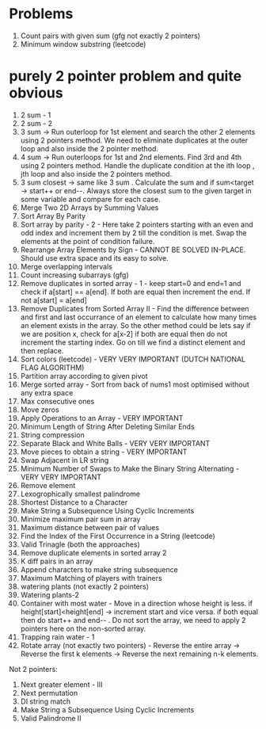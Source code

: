 # Problems
1) Count pairs with given sum (gfg not exactly 2 pointers)
2) Minimum window substring (leetcode)

# purely 2 pointer problem and quite obvious
1) 2 sum - 1
2) 2 sum - 2
3) 3 sum  -> Run outerloop for 1st element and search the other 2 elements using 2 pointers method. We need to eliminate duplicates at the outer loop and also inside the 2 pointer method.
4) 4 sum -> Run outerloops for 1st and 2nd elements. Find 3rd and 4th using 2 pointers method. Handle the duplicate condition at the ith loop , jth loop and also inside the 2 pointers method.
5) 3 sum closest -> same like 3 sum . Calculate the sum and if sum<target -> start++ or end--. Always store the closest sum to the given target in some variable and compare for each case.
6) Merge Two 2D Arrays by Summing Values 
7) Sort Array By Parity
8) Sort array by parity - 2 - Here take 2 pointers starting with an even and odd index and increment them by 2 till the condition is met. Swap the elements at the
   point of condition failure.
9) Rearrange Array Elements by Sign  - CANNOT BE SOLVED IN-PLACE. Should use extra space and its easy to solve.
5) Merge overlapping intervals 
5) Count increasing subarrays (gfg)
6) Remove duplicates in sorted array - 1 - keep start=0 and end=1 and check if a[start] == a[end]. If both are equal then increment the end. If not a[start] = a[end]
7) Remove Duplicates from Sorted Array II  - Find the difference between and first and last occurrance of an element to calculate how many times an element exists in the array. So the other method could be lets say if we are position x, check for a[x-2] if both are equal then do not increment the starting index. Go on till we find a distinct element and then replace.
8) Sort colors (leetcode) - VERY VERY IMPORTANT (DUTCH NATIONAL FLAG ALGORITHM)
9) Partition array according to given pivot 
10) Merge sorted array - Sort from back of nums1 most optimised without any extra space
7) Max consecutive ones
8) Move zeros 
9) Apply Operations to an Array  - VERY IMPORTANT
10) Minimum Length of String After Deleting Similar Ends
11) String compression
12) Separate Black and White Balls - VERY VERY IMPORTANT
13) Move pieces to obtain a string - VERY IMPORTANT
14) Swap Adjacent in LR string
15) Minimum Number of Swaps to Make the Binary String Alternating - VERY VERY IMPORTANT
16) Remove element
17) Lexogrophically smallest palindrome
18) Shortest Distance to a Character
19) Make String a Subsequence Using Cyclic Increments
20) Minimize maximum pair sum in array 
21) Maximum distance between pair of values
22) Find the Index of the First Occurrence in a String (leetcode)
23) Valid Trinagle (both the approaches)
24) Remove duplicate elements in sorted array 2
25) K diff pairs in an array
26) Append characters to make string subsequence 
27) Maximum Matching of players with trainers
28) watering plants (not exactly 2 pointers)
29) Watering plants-2 
30) Container with most water  - Move in a direction whose height is less. if height[start]<height[end] -> increment start and vice versa. if both equal then do start++ and end-- . Do not sort the array, we need to apply 2 pointers here on the non-sorted array.
31) Trapping rain water - 1
21) Rotate array (not exactly two pointers) - Reverse the entire array -> Reverse the first k elements -> Reverse the next remaining n-k elements.

Not 2 pointers:
1) Next greater element - III
2) Next permutation
3) DI string match
4) Make String a Subsequence Using Cyclic Increments
5) Valid Palindrome II






